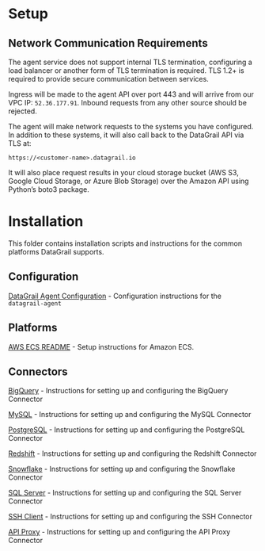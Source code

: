 # Setup

## Network Communication Requirements

The agent service does not support internal TLS termination, configuring a load balancer or another form of TLS
termination is required. TLS 1.2+ is required to provide secure communication between services.

Ingress will be made to the agent API over port 443 and will arrive from our VPC IP: `52.36.177.91`. Inbound requests
from any other source should be rejected.

The agent will make network requests to the systems you have configured. In addition to these systems, it will also call
back to the DataGrail API via TLS at:

```
https://<customer-name>.datagrail.io
```

It will also place request results in your cloud storage bucket (AWS S3, Google Cloud Storage, or Azure Blob Storage)
over the Amazon API using Python’s boto3 package.

# Installation

This folder contains installation scripts and instructions for the common platforms DataGrail supports.

## Configuration

[DataGrail Agent Configuration](DATAGRAIL_AGENT_CONFIGURATION_README.md) - Configuration instructions for
the `datagrail-agent`

## Platforms

[AWS ECS README](AWS_ECS_README.md) - Setup instructions for Amazon ECS.

## Connectors

[BigQuery](BIG_QUERY.md) - Instructions for setting up and configuring the BigQuery Connector

[MySQL](MYSQL.md) - Instructions for setting up and configuring the MySQL Connector

[PostgreSQL](POSTGRES.md) - Instructions for setting up and configuring the PostgreSQL Connector

[Redshift](REDSHIFT.md) - Instructions for setting up and configuring the Redshift Connector

[Snowflake](SNOWFLAKE.md) - Instructions for setting up and configuring the Snowflake Connector

[SQL Server](SQL_SERVER.md) - Instructions for setting up and configuring the SQL Server Connector

[SSH Client](SSH.md) - Instructions for setting up and configuring the SSH Connector

[API Proxy](API_PROXY.md) - Instructions for setting up and configuring the API Proxy Connector
